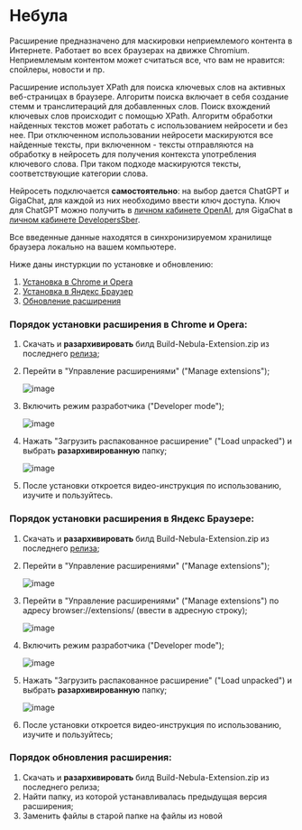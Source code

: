 # Небула

Расширение предназначено для маскировки неприемлемого контента в Интернете. Работает во всех браузерах на движке Chromium. Неприемлемым контентом может считаться все, что вам не нравится: спойлеры, новости и пр.

Расширение использует XPath для поиска ключевых слов на активных веб-страницах в браузере. Алгоритм поиска включает в себя создание стемм и транслитераций для добавленных слов. Поиск вхождений ключевых слов происходит с помощью XPath. Алгоритм обработки найденных текстов может работать с использованием нейросети и без нее. При отключенном использовании нейросети маскируются все найденные тексты, при включенном - тексты отправляются на обработку в нейросеть для получения контекста употребления ключевого слова. При таком подходе маскируются тексты, соответствующие категории слова.

Нейросеть подключается **самостоятельно**: на выбор дается ChatGPT и GigaChat, для каждой из них необходимо ввести ключ доступа. Ключ для ChatGPT можно получить в [личном кабинете OpenAI](https://platform.openai.com/api-keys), для GigaChat в [личном кабинете DevelopersSber](https://developers.sber.ru/docs/ru/gigachat/individuals-quickstart).

Все введенные данные находятся в синхронизируемом хранилище браузера локально на вашем компьютере.

Ниже даны инстуркции по установке и обновлению:

1. [Установка в Chrome и Opera](#порядок-установки-расширения-в-Chrome-и-Opera)
2. [Установка в Яндекс Браузер](#порядок-установки-расширения-в-Яндекс-Браузере)
3. [Обновление расширения](#порядок-обновления-расширения)

### Порядок установки расширения в Chrome и Opera:

1. Скачать и **разархивировать** билд Build-Nebula-Extension.zip из последнего [релиза](https://github.com/ValeriaNigametzianova/Nebula-Extension/releases/tag/Nebula-Extension-v1.2.0);
2. Перейти в "Управление расширениями" ("Manage extensions");

   ![image](https://github.com/ValeriaNigametzianova/Nebula-Extension/assets/71436617/528cf43c-ec5b-4589-b747-69f5f6692b10)

3. Включить режим разработчика ("Developer mode");

   ![image](https://github.com/ValeriaNigametzianova/Nebula-Extension/assets/71436617/38b4e00f-6893-40aa-a130-1dd9d2c6738b)

4. Нажать "Загрузить распакованное расширение" ("Load unpacked") и выбрать **разархивированную** папку;

   ![image](https://github.com/ValeriaNigametzianova/Nebula-Extension/assets/71436617/d6d2e7e4-771b-4b50-a19c-d69f3431eb94)

5. После установки откроется видео-инструкция по использованию, изучите и пользуйтесь.


### Порядок установки расширения в Яндекс Браузере:

1. Скачать и **разархивировать** билд Build-Nebula-Extension.zip из последнего [релиза](https://github.com/ValeriaNigametzianova/Nebula-Extension/releases/tag/Nebula-Extension-v1.2.0);
2. Перейти в "Управление расширениями" ("Manage extensions");

   ![image](https://github.com/ValeriaNigametzianova/Nebula-Extension/assets/71436617/42bcd0b3-718b-4218-b707-84aa033f0df5)

3. Перейти в "Управление расширениями" ("Manage extensions") по адресу browser://extensions/ (ввести в адресную строку);

   ![image](https://github.com/ValeriaNigametzianova/Nebula-Extension/assets/71436617/fcbb742e-f63f-400e-9190-54d402145b7b)

4. Включить режим разработчика ("Developer mode");

   ![image](https://github.com/ValeriaNigametzianova/Nebula-Extension/assets/71436617/80be4d97-e0e7-4320-9c2e-ca1504c70748)

5. Нажать "Загрузить распакованное расширение" ("Load unpacked") и выбрать **разархивированную** папку;

   ![image](https://github.com/ValeriaNigametzianova/Nebula-Extension/assets/71436617/46b9e357-8039-4d3a-9242-720737363035)

6. После установки откроется видео-инструкция по использованию, изучите и пользуйтесь;


### Порядок обновления расширения:

1. Скачать и **разархивировать** билд Build-Nebula-Extension.zip из последнего релиза;
2. Найти папку, из которой устанавливалась предыдущая версия расширения;
3. Заменить файлы в старой папке на файлы из новой
